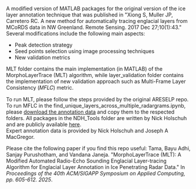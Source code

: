 A modified version of MATLAB packages for the original version of the ice layer annotation technique that was published in "Xiong S, Muller JP, Carretero RC. A new method for automatically tracing englacial layers from MCoRDS data in NW Greenland. Remote Sensing. 2017 Dec 27;10(1):43."
Several modifications include the following main aspects:
- Peak detection strategy
- Seed points selection using image processing techniques
- New validation metrics

MLT folder contains the main implementation (in MATLAB) of the MorphoLayerTrace (MLT) algorithm, while layer_validation folder contains the implementation of new validation approach such as Multi-Frame Layer Consistency (𝑀𝐹𝐿𝐶) metric.

To run MLT, please follow the steps provided by the original ARESELP repo.
To run MFLC in the find_unique_layers_across_multiple_radargrams.ipynb, please [download the annotation data](https://drive.google.com/drive/folders/1Q5u3kZcc0PDiepq4_ifrYfwUzrMYDjmg?usp=sharing) and copy them to the respected folders. 
All packages in the NDH_Tools folder are written by Nick Holschuh and are publicly available [here](https://github.com/nholschuh/NDH_PythonTools).  
Expert annotation data is provided by Nick Holschuh and Joseph A MacGregor.

Please cite the following paper if you find this repo useful:
Tama, Bayu Adhi, Sanjay Purushotham, and Vandana Janeja. "MorphoLayerTrace (MLT): A Modified Automated Radio-Echo Sounding Englacial Layer-tracing Algorithm for Englacial Layer Annotation in Ice Penetrating Radar Data." In _Proceedings of the 40th ACM/SIGAPP Symposium on Applied Computing, pp. 605-612. 2025_.

